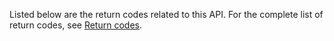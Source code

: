 Listed below are the return codes related to this API. For the complete list of return codes, see [Return codes](#9811).





